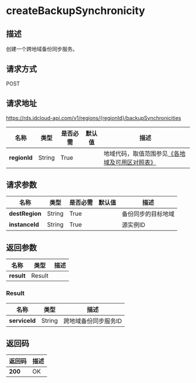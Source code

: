 # createBackupSynchronicity


## 描述
创建一个跨地域备份同步服务。

## 请求方式
POST

## 请求地址
https://rds.jdcloud-api.com/v1/regions/{regionId}/backupSynchronicities

|名称|类型|是否必需|默认值|描述|
|---|---|---|---|---|
|**regionId**|String|True| |地域代码，取值范围参见[《各地域及可用区对照表》](../Enum-Definitions/Regions-AZ.md)|

## 请求参数
|名称|类型|是否必需|默认值|描述|
|---|---|---|---|---|
|**destRegion**|String|True| |备份同步的目标地域|
|**instanceId**|String|True| |源实例ID|


## 返回参数
|名称|类型|描述|
|---|---|---|
|**result**|Result| |

### Result
|名称|类型|描述|
|---|---|---|
|**serviceId**|String|跨地域备份同步服务ID|

## 返回码
|返回码|描述|
|---|---|
|**200**|OK|
